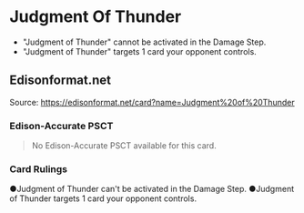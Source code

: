 # Judgment Of Thunder

*   "Judgment of Thunder" cannot be activated in the Damage Step.
*   "Judgment of Thunder" targets 1 card your opponent controls.

## Edisonformat.net

Source: https://edisonformat.net/card?name=Judgment%20of%20Thunder

### Edison-Accurate PSCT

> No Edison-Accurate PSCT available for this card.

### Card Rulings

●Judgment of Thunder can't be activated in the Damage Step.
●Judgment of Thunder targets 1 card your opponent controls.
            